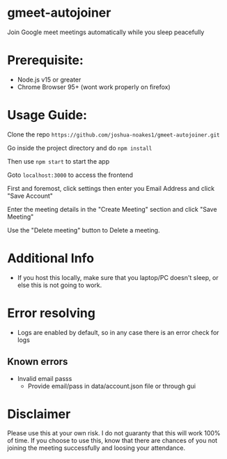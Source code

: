 # gmeet-autojoiner

Join Google meet meetings automatically while you sleep peacefully

# Prerequisite:

- Node.js v15 or greater
- Chrome Browser 95+ (wont work properly on firefox)

# Usage Guide:

Clone the repo
`https://github.com/joshua-noakes1/gmeet-autojoiner.git`

Go inside the project directory and do
`npm install`

Then use `npm start` to start the app

Goto `localhost:3000` to access the frontend

First and foremost, click settings then enter you Email Address and click "Save Account"

Enter the meeting details in the "Create Meeting" section and click "Save Meeting"

Use the "Delete meeting" button to Delete a meeting.

# Additional Info

- If you host this locally, make sure that you laptop/PC doesn't sleep, or else this is not going to work.

# Error resolving

- Logs are enabled by default, so in any case there is an error check for logs

## Known errors

- Invalid email passs
  - Provide email/pass in data/account.json file or through gui

# Disclaimer

Please use this at your own risk. I do not guaranty that this will work 100% of time. If you choose to use this, know that there are chances of you not joining the meeting successfully and loosing your attendance.
